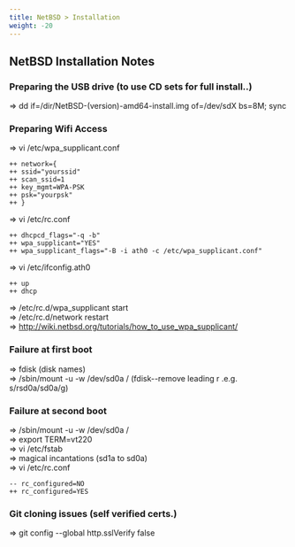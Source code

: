 ```yaml
---
title: NetBSD > Installation
weight: -20
---
```


## NetBSD Installation Notes


### Preparing the USB drive (to use CD sets for full install..)
=> dd if=/dir/NetBSD-(version)-amd64-install.img of=/dev/sdX bs=8M; sync

### Preparing Wifi Access
=> vi /etc/wpa_supplicant.conf
```
++ network={
++ ssid="yourssid"  
++ scan_ssid=1  
++ key_mgmt=WPA-PSK  
++ psk="yourpsk"  
++ }
```
 
=> vi /etc/rc.conf
```
++ dhcpcd_flags="-q -b"  
++ wpa_supplicant="YES"  
++ wpa_supplicant_flags="-B -i ath0 -c /etc/wpa_supplicant.conf" 
```

=> vi /etc/ifconfig.ath0
```
++ up
++ dhcp
```
=> /etc/rc.d/wpa_supplicant start  
=> /etc/rc.d/network restart  
=> http://wiki.netbsd.org/tutorials/how_to_use_wpa_supplicant/  


### Failure at first boot
=> fdisk (disk names)  
=> /sbin/mount -u -w /dev/sd0a / (fdisk--remove leading r .e.g. s/rsd0a/sd0a/g)  

### Failure at second boot
=> /sbin/mount -u -w /dev/sd0a /  
=> export TERM=vt220  
=> vi /etc/fstab  
=> magical incantations (sd1a to sd0a)  
=> vi /etc/rc.conf  
```
-- rc_configured=NO
++ rc_configured=YES
```

### Git cloning issues (self verified certs.)

=> git config --global http.sslVerify false
